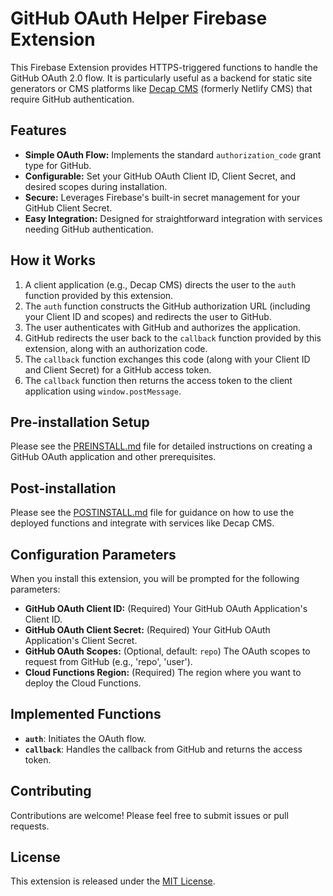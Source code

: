 # GitHub OAuth Helper Firebase Extension

This Firebase Extension provides HTTPS-triggered functions to handle the GitHub OAuth 2.0 flow. It is particularly useful as a backend for static site generators or CMS platforms like [Decap CMS](https://decapcms.org/) (formerly Netlify CMS) that require GitHub authentication.

## Features

*   **Simple OAuth Flow:** Implements the standard `authorization_code` grant type for GitHub.
*   **Configurable:** Set your GitHub OAuth Client ID, Client Secret, and desired scopes during installation.
*   **Secure:** Leverages Firebase's built-in secret management for your GitHub Client Secret.
*   **Easy Integration:** Designed for straightforward integration with services needing GitHub authentication.

## How it Works

1.  A client application (e.g., Decap CMS) directs the user to the `auth` function provided by this extension.
2.  The `auth` function constructs the GitHub authorization URL (including your Client ID and scopes) and redirects the user to GitHub.
3.  The user authenticates with GitHub and authorizes the application.
4.  GitHub redirects the user back to the `callback` function provided by this extension, along with an authorization code.
5.  The `callback` function exchanges this code (along with your Client ID and Client Secret) for a GitHub access token.
6.  The `callback` function then returns the access token to the client application using `window.postMessage`.

## Pre-installation Setup

Please see the [PREINSTALL.md](PREINSTALL.md) file for detailed instructions on creating a GitHub OAuth application and other prerequisites.

## Post-installation

Please see the [POSTINSTALL.md](POSTINSTALL.md) file for guidance on how to use the deployed functions and integrate with services like Decap CMS.

## Configuration Parameters

When you install this extension, you will be prompted for the following parameters:

*   **GitHub OAuth Client ID:** (Required) Your GitHub OAuth Application's Client ID.
*   **GitHub OAuth Client Secret:** (Required) Your GitHub OAuth Application's Client Secret.
*   **GitHub OAuth Scopes:** (Optional, default: `repo`) The OAuth scopes to request from GitHub (e.g., 'repo', 'user').
*   **Cloud Functions Region:** (Required) The region where you want to deploy the Cloud Functions.

## Implemented Functions

*   **`auth`**: Initiates the OAuth flow.
*   **`callback`**: Handles the callback from GitHub and returns the access token.

## Contributing

Contributions are welcome! Please feel free to submit issues or pull requests.

## License

This extension is released under the [MIT License](LICENSE).
